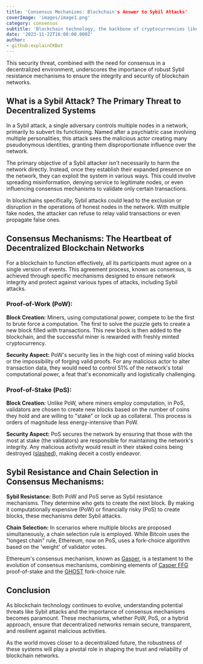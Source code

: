 ```yaml
---
title: 'Consensus Mechanisms: Blockchain's Answer to Sybil Attacks'
coverImage: 'images/image1.png'
category: consensus
subtitle: 'Blockchain technology, the backbone of cryptocurrencies like Bitcoin and Ethereum, relies on decentralized systems to validate and record transactions. However, decentralization brings its own set of challenges, one of which is the Sybil attack.'
date: '2023-11-22T16:00:00.000Z'
author: 
- github:explainCKBot
---
```



This security threat, combined with the need for consensus in a decentralized environment, underscores the importance of robust Sybil resistance mechanisms to ensure the integrity and security of blockchain networks.


## What is a Sybil Attack? The Primary Threat to Decentralized Systems

In a Sybil attack, a single adversary controls multiple nodes in a network, primarily to subvert its functioning. Named after a psychiatric case involving multiple personalities, this attack sees the malicious actor creating many pseudonymous identities, granting them disproportionate influence over the network.

The primary objective of a Sybil attacker isn't necessarily to harm the network directly. Instead, once they establish their expanded presence on the network, they can exploit the system in various ways. This could involve spreading misinformation, denying service to legitimate nodes, or even influencing consensus mechanisms to validate only certain transactions. 
 
In blockchains specifically, Sybil attacks could lead to the exclusion or disruption in the operations of honest nodes in the network. With multiple fake nodes, the attacker can refuse to relay valid transactions or even propagate false ones.


## Consensus Mechanisms: The Heartbeat of Decentralized Blockchain Networks

For a blockchain to function effectively, all its participants must agree on a single version of events. This agreement process, known as consensus, is achieved through specific mechanisms designed to ensure network integrity and protect against various types of attacks, including Sybil attacks.


### Proof-of-Work (PoW):

**Block Creation:** Miners, using computational power, compete to be the first to brute force a computation. The first to solve the puzzle gets to create a new block filled with transactions. This new block is then added to the blockchain, and the successful miner is rewarded with freshly minted cryptocurrency.

**Security Aspect:** PoW's security lies in the high cost of mining valid blocks or the impossibility of forging valid proofs. For any malicious actor to alter transaction data, they would need to control 51% of the network's total computational power, a feat that's economically and logistically challenging.


### Proof-of-Stake (PoS):

**Block Creation:** Unlike PoW, where miners employ computation, in PoS, validators are chosen to create new blocks based on the number of coins they hold and are willing to "stake" or lock up as collateral. This process is orders of magnitude less energy-intensive than PoW.

**Security Aspect:** PoS secures the network by ensuring that those with the most at stake (the validators) are responsible for maintaining the network's integrity. Any malicious activity would result in their staked coins being destroyed ([slashed](https://www.nervos.org/knowledge-base/slashing_in_PoS_(explainCKBot))), making deceit a costly endeavor.


## Sybil Resistance and Chain Selection in Consensus Mechanisms:

**Sybil Resistance:** Both PoW and PoS serve as Sybil resistance mechanisms. They determine who gets to create the next block. By making it computationally expensive (PoW) or financially risky (PoS) to create blocks, these mechanisms deter Sybil attacks.

**Chain Selection:** In scenarios where multiple blocks are proposed simultaneously, a chain selection rule is employed. While Bitcoin uses the "longest chain" rule, Ethereum, now on PoS, uses a fork-choice algorithm based on the 'weight' of validator votes.

Ethereum's consensus mechanism, known as [Gasper](https://ethereum.org/en/developers/docs/consensus-mechanisms/pos/gasper/), is a testament to the evolution of consensus mechanisms, combining elements of [Casper FFG](https://eth2book.info/capella/part2/consensus/casper_ffg/) proof-of-stake and the [GHOST](https://inevitableeth.com/home/ethereum/network/consensus/lmd-ghost) fork-choice rule.


## Conclusion

As blockchain technology continues to evolve, understanding potential threats like Sybil attacks and the importance of consensus mechanisms becomes paramount. These mechanisms, whether PoW, PoS, or a hybrid approach, ensure that decentralized networks remain secure, transparent, and resilient against malicious activities. 

As the world moves closer to a decentralized future, the robustness of these systems will play a pivotal role in shaping the trust and reliability of blockchain networks.
